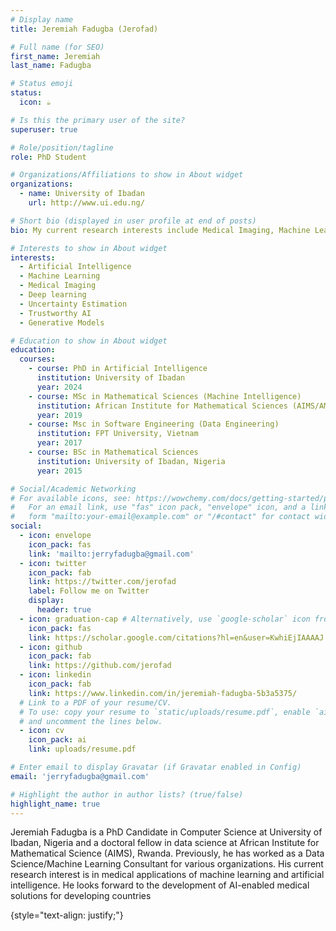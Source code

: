 ```yaml
---
# Display name
title: Jeremiah Fadugba (Jerofad)

# Full name (for SEO)
first_name: Jeremiah
last_name: Fadugba

# Status emoji
status:
  icon: ☕️

# Is this the primary user of the site?
superuser: true

# Role/position/tagline
role: PhD Student

# Organizations/Affiliations to show in About widget
organizations:
  - name: University of Ibadan
    url: http://www.ui.edu.ng/

# Short bio (displayed in user profile at end of posts)
bio: My current research interests include Medical Imaging, Machine Learning, Deep Learning, Trustworthy ML, 

# Interests to show in About widget
interests:
  - Artificial Intelligence
  - Machine Learning
  - Medical Imaging
  - Deep learning
  - Uncertainty Estimation
  - Trustworthy AI
  - Generative Models

# Education to show in About widget
education:
  courses:
    - course: PhD in Artificial Intelligence
      institution: University of Ibadan
      year: 2024
    - course: MSc in Mathematical Sciences (Machine Intelligence)
      institution: African Institute for Mathematical Sciences (AIMS/AMMI)
      year: 2019
    - course: Msc in Software Engineering (Data Engineering)
      institution: FPT University, Vietnam
      year: 2017
    - course: BSc in Mathematical Sciences
      institution: University of Ibadan, Nigeria
      year: 2015

# Social/Academic Networking
# For available icons, see: https://wowchemy.com/docs/getting-started/page-builder/#icons
#   For an email link, use "fas" icon pack, "envelope" icon, and a link in the
#   form "mailto:your-email@example.com" or "/#contact" for contact widget.
social:
  - icon: envelope
    icon_pack: fas
    link: 'mailto:jerryfadugba@gmail.com'
  - icon: twitter
    icon_pack: fab
    link: https://twitter.com/jerofad
    label: Follow me on Twitter
    display:
      header: true
  - icon: graduation-cap # Alternatively, use `google-scholar` icon from `ai` icon pack
    icon_pack: fas
    link: https://scholar.google.com/citations?hl=en&user=KwhiEjIAAAAJ
  - icon: github
    icon_pack: fab
    link: https://github.com/jerofad
  - icon: linkedin
    icon_pack: fab
    link: https://www.linkedin.com/in/jeremiah-fadugba-5b3a5375/
  # Link to a PDF of your resume/CV.
  # To use: copy your resume to `static/uploads/resume.pdf`, enable `ai` icons in `params.yaml`,
  # and uncomment the lines below.
  - icon: cv
    icon_pack: ai
    link: uploads/resume.pdf

# Enter email to display Gravatar (if Gravatar enabled in Config)
email: 'jerryfadugba@gmail.com'

# Highlight the author in author lists? (true/false)
highlight_name: true
---
```

Jeremiah Fadugba is a PhD Candidate in Computer Science at University of Ibadan, Nigeria and a doctoral fellow in data science at African Institute for Mathematical Science (AIMS), Rwanda. Previously, he has worked as a Data Science/Machine Learning Consultant for various organizations. His current research interest is in medical applications of machine learning and artificial intelligence. He looks forward to the development of AI-enabled medical solutions for developing countries
<!-- Alice Wu is a professor of artificial intelligence at the Stanford AI Lab. Her research interests include distributed robotics, mobile computing and programmable matter. She leads the Robotic Neurobiology group, which develops self-reconfiguring robots, systems of self-organizing robots, and mobile sensor networks. -->
{style="text-align: justify;"}
